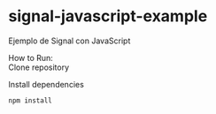 # signal-javascript-example
Ejemplo de Signal con JavaScript

How to Run:<br>
Clone repository

Install dependencies

`npm install`
 
